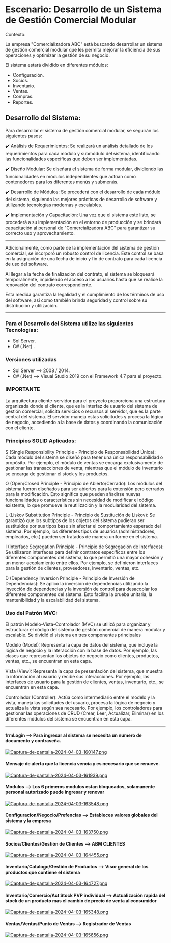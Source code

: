 # Escenario: Desarrollo de un Sistema de Gestión Comercial Modular
Contexto:

La empresa "Comercializadora ABC" está buscando desarrollar un sistema de gestión comercial modular que les permita mejorar la eficiencia 
de sus operaciones y optimizar la gestión de su negocio. 

El sistema estará dividido en diferentes módulos:
- Configuración.
- Socios.
- Inventario.
- Ventas.
- Compras.
- Reportes.

## Desarrollo del Sistema:
Para desarrollar el sistema de gestión comercial modular, se seguirán los siguientes pasos:

✔️ Análisis de Requerimientos: Se realizará un análisis detallado de los requerimientos para cada módulo y submódulo del sistema, identificando las funcionalidades específicas que deben ser implementadas.

✔️ Diseño Modular: Se diseñará el sistema de forma modular, dividiendo las funcionalidades en módulos independientes que actúan como contenedores para los diferentes menús y submenús.

✔️ Desarrollo de Módulos: Se procederá con el desarrollo de cada módulo del sistema, siguiendo las mejores prácticas de desarrollo de software y utilizando tecnologías modernas y escalables.

✔️ Implementación y Capacitación: Una vez que el sistema esté listo, se procederá a su implementación en el entorno de producción y se brindará capacitación al personal de "Comercializadora ABC" para garantizar su correcto uso y aprovechamiento.

-----------------------------------------------------------------------------------------------------------------------------------------------------------

Adicionalmente, como parte de la implementación del sistema de gestión comercial, se incorporó un robusto control de licencia. Este control se basa en la asignación de una fecha de inicio y fin de contrato para cada licencia de uso del software. 

Al llegar a la fecha de finalización del contrato, el sistema se bloqueará temporalmente, impidiendo el acceso a los usuarios hasta que se realice la renovación del contrato correspondiente. 

Esta medida garantiza la legalidad y el cumplimiento de los términos de uso del software, así como también brinda seguridad y control sobre su distribución y utilización.

-----------------------------------------------------------------------------------------------------------------------------------------------------------

### Para el Desarrollo del Sistema utilize las siguientes Tecnologías:

- Sql Server.
- C# (.Net) .

### Versiones utilizadas
- Sql Server --> 2008 / 2014.
- C# (.Net) --> Visual Studio 2019 con el Framework 4.7 para el proyecto.

### IMPORTANTE
La arquitectura cliente-servidor para el proyecto proporciona una estructura organizada donde el cliente, que es la interfaz de usuario del sistema de gestión comercial, solicita servicios o recursos al servidor, que es 
la parte central del sistema. El servidor maneja estas solicitudes y procesa la lógica de negocio, accediendo a la base de datos y coordinando la comunicación con el cliente.

### Principios SOLID Aplicados:

S (Single Responsibility Principle - Principio de Responsabilidad Única): Cada módulo del sistema se diseñó para tener una única responsabilidad o propósito. Por ejemplo, el módulo de ventas se encarga exclusivamente de gestionar las transacciones de venta, mientras que el módulo de inventario se encarga de gestionar el stock y los productos.

O (Open/Closed Principle - Principio de Abierto/Cerrado): Los módulos del sistema fueron diseñados para ser abiertos para la extensión pero cerrados para la modificación. Esto significa que pueden añadirse nuevas funcionalidades o características sin necesidad de modificar el código existente, lo que promueve la reutilización y la modularidad del sistema.

L (Liskov Substitution Principle - Principio de Sustitución de Liskov): Se garantizó que los subtipos de los objetos del sistema pudieran ser sustituidos por sus tipos base sin afectar el comportamiento esperado del sistema. Por ejemplo, los diferentes tipos de usuarios (administradores, empleados, etc.) pueden ser tratados de manera uniforme en el sistema.

I (Interface Segregation Principle - Principio de Segregación de Interfaces): Se utilizaron interfaces para definir contratos específicos entre los diferentes componentes del sistema, lo que permitió una mayor cohesión y un menor acoplamiento entre ellos. Por ejemplo, se definieron interfaces para la gestión de clientes, proveedores, inventario, ventas, etc.

D (Dependency Inversion Principle - Principio de Inversión de Dependencias): Se aplicó la inversión de dependencias utilizando la inyección de dependencias y la inversión de control para desacoplar los diferentes componentes del sistema. Esto facilita la prueba unitaria, la mantenibilidad y la escalabilidad del sistema.

### Uso del Patrón MVC:

El patrón Modelo-Vista-Controlador (MVC) se utilizó para organizar y estructurar el código del sistema de gestión comercial de manera modular y escalable. Se dividió el sistema en tres componentes principales

Modelo (Model): Representa la capa de datos del sistema, que incluye la lógica de negocio y la interacción con la base de datos. Por ejemplo, las clases que representan los objetos de negocio como clientes, productos, ventas, etc., se encuentran en esta capa.

Vista (View): Representa la capa de presentación del sistema, que muestra la información al usuario y recibe sus interacciones. Por ejemplo, las interfaces de usuario para la gestión de clientes, ventas, inventario, etc., se encuentran en esta capa.

Controlador (Controller): Actúa como intermediario entre el modelo y la vista, maneja las solicitudes del usuario, procesa la lógica de negocio y actualiza la vista según sea necesario. Por ejemplo, los controladores para gestionar las operaciones de CRUD (Crear, Leer, Actualizar, Eliminar) en los diferentes módulos del sistema se encuentran en esta capa.

----------------------------------------------------------------------------------------------------------------------------------------------------------

#### frmLogin --> Para ingresar al sistema se necesita un numero de documento y contraseña.
[![Captura-de-pantalla-2024-04-03-160147.png](https://i.postimg.cc/tJL7Q91R/Captura-de-pantalla-2024-04-03-160147.png)](https://postimg.cc/4HQXpkbj)

#### Mensaje de alerta que la licencia vencia y es necesario que se renueve.
[![Captura-de-pantalla-2024-04-03-161939.png](https://i.postimg.cc/CK13pkb7/Captura-de-pantalla-2024-04-03-161939.png)](https://postimg.cc/WdBWMDWq)

#### Modulos --> Los 6 primeros modulos estan bloqueados, solamanente personal autorizado puede ingresar y renovar
[![Captura-de-pantalla-2024-04-03-163548.png](https://i.postimg.cc/fbn8BdBk/Captura-de-pantalla-2024-04-03-163548.png)](https://postimg.cc/XrLKvrM0)

#### Configuracion/Negocio/Prefencias --> Estableces valores globales del sistema y la empresa
[![Captura-de-pantalla-2024-04-03-163750.png](https://i.postimg.cc/sXn9dG9Y/Captura-de-pantalla-2024-04-03-163750.png)](https://postimg.cc/qh3C2RFq)

#### Socios/Clientes/Gestión de Clientes --> ABM CLIENTES
[![Captura-de-pantalla-2024-04-03-164455.png](https://i.postimg.cc/Vv80djBQ/Captura-de-pantalla-2024-04-03-164455.png)](https://postimg.cc/XGsYPBzQ)

#### Inventario/Catalogo/Gestión de Productos --> Visor general de los productos que contiene el sistema
[![Captura-de-pantalla-2024-04-03-164727.png](https://i.postimg.cc/25HfqmQz/Captura-de-pantalla-2024-04-03-164727.png)](https://postimg.cc/CZf2t3rt)

#### Inventario/Comercio/Act Stock PVP individual --> Actualización rapida del stock de un producto mas el cambio de precio de venta al consumidor
[![Captura-de-pantalla-2024-04-03-165348.png](https://i.postimg.cc/L4QndKGF/Captura-de-pantalla-2024-04-03-165348.png)](https://postimg.cc/bdbzbMzm)

#### Ventas/Ventas/Punto de Ventas --> Registrador de Ventas
[![Captura-de-pantalla-2024-04-03-165656.png](https://i.postimg.cc/k5M23JM9/Captura-de-pantalla-2024-04-03-165656.png)](https://postimg.cc/5XG48MFk)
